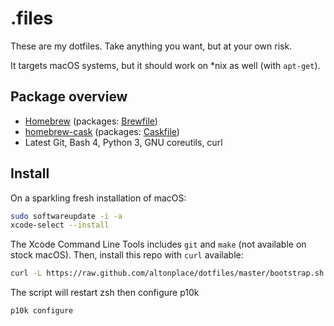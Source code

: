 # .files

These are my dotfiles. Take anything you want, but at your own risk.

It targets macOS systems, but it should work on \*nix as well (with `apt-get`).

## Package overview

- [Homebrew](https://brew.sh) (packages: [Brewfile](./install/Brewfile))
- [homebrew-cask](https://caskroom.github.io) (packages: [Caskfile](./install/Caskfile))
- Latest Git, Bash 4, Python 3, GNU coreutils, curl

## Install

On a sparkling fresh installation of macOS:

```sh
sudo softwareupdate -i -a
xcode-select --install
```

The Xcode Command Line Tools includes `git` and `make` (not available on stock macOS).
Then, install this repo with `curl` available:
    
```sh
curl -L https://raw.github.com/altonplace/dotfiles/master/bootstrap.sh | sh
```

The script will restart zsh then configure p10k

```sh
p10k configure
```